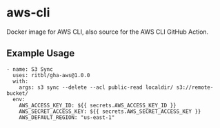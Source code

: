 # aws-cli

Docker image for AWS CLI, also source for the AWS CLI GitHub Action.

## Example Usage

```
- name: S3 Sync
  uses: ritbl/gha-aws@1.0.0
  with:
    args: s3 sync --delete --acl public-read localdir/ s3://remote-bucket/
  env:
    AWS_ACCESS_KEY_ID: ${{ secrets.AWS_ACCESS_KEY_ID }}
    AWS_SECRET_ACCESS_KEY: ${{ secrets.AWS_SECRET_ACCESS_KEY }}
    AWS_DEFAULT_REGION: "us-east-1"
```
